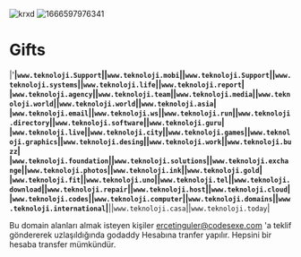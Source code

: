 ![krxd](https://user-images.githubusercontent.com/93947784/198012506-80a6f1bd-c2ff-47a3-936a-71a910607d54.png)
![1666597976341](https://user-images.githubusercontent.com/93947784/198012516-1d9293b6-d932-4525-af77-dfebfd30a918.png)
# Gifts

|'**|`www.teknoloji.Support`||`www.teknoloji.mobi`||`www.teknoloji.Support`||`www.teknoloji.systems`||`www.teknoloji.life`||`www.teknoloji.report`|                   
|`www.teknoloji.agency`||`www.teknoloji.team`||`www.teknoloji.media`||`www.teknoloji.world`||`www.teknoloji.world`||`www.teknoloji.asia`|
|`www.teknoloji.email`||`www.teknoloji.ws`||`www.teknoloji.run`||`www.teknoloji.directory`||`www.teknoloji.software`||`www.teknoloji.guru`| 
|`www.teknoloji.live`||`www.teknoloji.city`||`www.teknoloji.games`||`www.teknoloji.graphics`||`www.teknoloji.desing`||`www.teknoloji.work`||`www.teknoloji.buzz`|
|`www.teknoloji.foundation`||`www.teknoloji.solutions`||`www.teknoloji.exchange`||`www.teknoloji.photos`||`www.teknoloji.ink`||`www.teknoloji.gold`|
|`www.teknoloji.fit`||`www.teknoloji.uno`||`www.teknoloji.tel`||`www.teknoloji.download`||`www.teknoloji.repair`||`www.teknoloji.host`||`www.teknoloji.cloud`|
|`www.teknoloji.codes`||`www.teknoloji.computer`||`www.teknoloji.domains`||`www.teknoloji.international`|**||`www.teknoloji.casa`||`www.teknoloji.today`|

Bu domain alanları almak isteyen kişiler ercetinguler@codesexe.com 'a teklif göndererek uzlaşıldığında godaddy Hesabına tranfer yapılır. Hepsini bir hesaba transfer
mümkündür.














